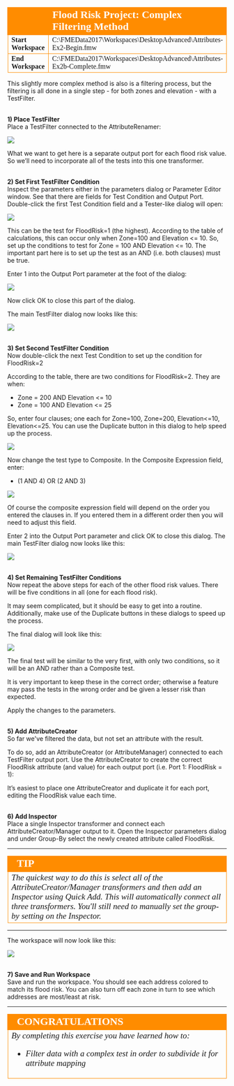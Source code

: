 <!--Exercise Section-->


<table style="border-spacing: 0px;border-collapse: collapse;font-family:serif">
<tr>
<td style="vertical-align:middle;background-color:darkorange;border: 2px solid darkorange">
<i class="fa fa-cogs fa-lg fa-pull-left fa-fw" style="color:white;padding-right: 12px;vertical-align:text-top"></i>
<span style="color:white;font-size:x-large;font-weight: bold"></span>
</td>
<td style="border: 2px solid darkorange;background-color:darkorange;color:white">
<span style="color:white;font-size:x-large;font-weight: bold">Flood Risk Project: Complex Filtering Method</span>
</td>
</tr>

<tr>
<td style="border: 1px solid darkorange; font-weight: bold">Start Workspace</td>
<td style="border: 1px solid darkorange">C:\FMEData2017\Workspaces\DesktopAdvanced\Attributes-Ex2-Begin.fmw</td>
</tr>

<tr>
<td style="border: 1px solid darkorange; font-weight: bold">End Workspace</td>
<td style="border: 1px solid darkorange">C:\FMEData2017\Workspaces\DesktopAdvanced\Attributes-Ex2b-Complete.fmw</td>
</tr>

</table>

This slightly more complex method is also is a filtering process, but the filtering is all done in a single step - for both zones and elevation - with a TestFilter.


<br>**1) Place TestFilter**
<br>Place a TestFilter connected to the AttributeRenamer:

![](./Images/Img5.225.Ex2b.TestFilterOnCanvas.png)

What we want to get here is a separate output port for each flood risk value. So we’ll need to incorporate all of the tests into this one transformer.


<br>**2) Set First TestFilter Condition**
<br>Inspect the parameters either in the parameters dialog or Parameter Editor window. See that there are fields for Test Condition and Output Port. Double-click the first Test Condition field and a Tester-like dialog will open:

![](./Images/Img5.226.Ex2b.TestFilterFirstCondition.png)

This can be the test for FloodRisk=1 (the highest). According to the table of calculations, this can occur only when Zone=100 and Elevation <= 10. So, set up the conditions to test for Zone = 100 AND Elevation <= 10. The important part here is to set up the test as an AND (i.e. both clauses) must be true.

Enter 1 into the Output Port parameter at the foot of the dialog:

![](./Images/Img5.227.Ex2b.TestFilterFirstConditionSetup.png)

Now click OK to close this part of the dialog.

The main TestFilter dialog now looks like this:

![](./Images/Img5.228.Ex2b.TestFilterAfterFirstCondition.png)


<br>**3) Set Second TestFilter Condition**
<br>Now double-click the next Test Condition to set up the condition for FloodRisk=2

According to the table, there are two conditions for FloodRisk=2. They are when:

- Zone = 200 AND Elevation <= 10
- Zone = 100 AND Elevation <= 25

So, enter four clauses; one each for Zone=100, Zone=200, Elevation<=10, Elevation<=25. You can use the Duplicate button in this dialog to help speed up the process.

![](./Images/Img5.229.Ex2b.TestFilterSecondConditionSetup.png)

Now change the test type to Composite. In the Composite Expression field, enter:

- (1 AND 4) OR (2 AND 3)

![](./Images/Img5.230.Ex2b.TestFilterSecondConditionSetup2.png)

Of course the composite expression field will depend on the order you entered the clauses in. If you entered them in a different order then you will need to adjust this field.

Enter 2 into the Output Port parameter and click OK to close this dialog. The main TestFilter dialog now looks like this:

![](./Images/Img5.231.Ex2b.TestFilterAfterSecondCondition.png)


<br>**4) Set Remaining TestFilter Conditions**
<br>Now repeat the above steps for each of the other flood risk values. There will be five conditions in all (one for each flood risk). 

It may seem complicated, but it should be easy to get into a routine. Additionally, make use of the Duplicate buttons in these dialogs to speed up the process.

The final dialog will look like this:

![](./Images/Img5.232.Ex2b.FinalTestFilter.png)

The final test will be similar to the very first, with only two conditions, so it will be an AND rather than a Composite test.

It is very important to keep these in the correct order; otherwise a feature may pass the tests in the wrong order and be given a lesser risk than expected.

Apply the changes to the parameters.


<br>**5) Add AttributeCreator**
<br>So far we've filtered the data, but not set an attribute with the result. 

To do so, add an AttributeCreator (or AttributeManager) connected to each TestFilter output port. Use the AttributeCreator to create the correct FloodRisk attribute (and value) for each output port (i.e. Port 1: FloodRisk = 1):

It’s easiest to place one AttributeCreator and duplicate it for each port, editing the FloodRisk value each time.


<br>**6) Add Inspector**
<br>Place a single Inspector transformer and connect each AttributeCreator/Manager output to it.
Open the Inspector parameters dialog and under Group-By select the newly created attribute called FloodRisk.

---

<!--Tip Section--> 

<table style="border-spacing: 0px">
<tr>
<td style="vertical-align:middle;background-color:darkorange;border: 2px solid darkorange">
<i class="fa fa-info-circle fa-lg fa-pull-left fa-fw" style="color:white;padding-right: 12px;vertical-align:text-top"></i>
<span style="color:white;font-size:x-large;font-weight: bold;font-family:serif">TIP</span>
</td>
</tr>

<tr>
<td style="border: 1px solid darkorange">
<span style="font-family:serif; font-style:italic; font-size:larger">
The quickest way to do this is select all of the AttributeCreator/Manager transformers and then add an Inspector using Quick Add. This will automatically connect all three transformers. You'll still need to manually set the group-by setting on the Inspector.
</span>
</td>
</tr>
</table>

---

The workspace will now look like this:

![](./Images/Img5.233.Ex2b.FinalWorkspace.png)


<br>**7) Save and Run Workspace**
<br>Save and run the workspace. You should see each address colored to match its flood risk. You can also turn off each zone in turn to see which addresses are most/least at risk.

---

<!--Exercise Congratulations Section--> 

<table style="border-spacing: 0px">
<tr>
<td style="vertical-align:middle;background-color:darkorange;border: 2px solid darkorange">
<i class="fa fa-thumbs-o-up fa-lg fa-pull-left fa-fw" style="color:white;padding-right: 12px;vertical-align:text-top"></i>
<span style="color:white;font-size:x-large;font-weight: bold;font-family:serif">CONGRATULATIONS</span>
</td>
</tr>

<tr>
<td style="border: 1px solid darkorange">
<span style="font-family:serif; font-style:italic; font-size:larger">
By completing this exercise you have learned how to:
<ul><li>Filter data with a complex test in order to subdivide it for attribute mapping</li></ul>
</span>
</td>
</tr>
</table>